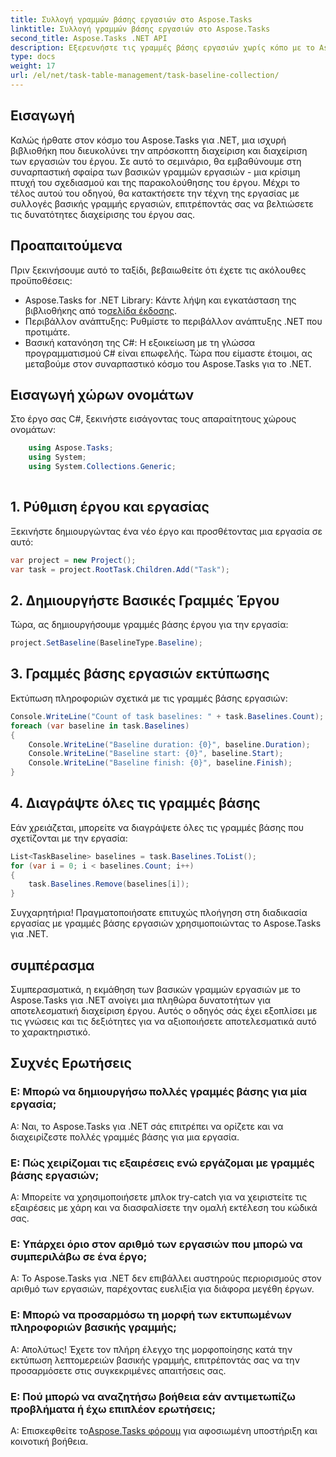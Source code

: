 ```yaml
---
title: Συλλογή γραμμών βάσης εργασιών στο Aspose.Tasks
linktitle: Συλλογή γραμμών βάσης εργασιών στο Aspose.Tasks
second_title: Aspose.Tasks .NET API
description: Εξερευνήστε τις γραμμές βάσης εργασιών χωρίς κόπο με το Aspose.Tasks για .NET. Η αποτελεσματική διαχείριση έργου έγινε απλή. Κατεβάστε τώρα! #Aspose.Tasks #MS Project
type: docs
weight: 17
url: /el/net/task-table-management/task-baseline-collection/
---
```

## Εισαγωγή
Καλώς ήρθατε στον κόσμο του Aspose.Tasks για .NET, μια ισχυρή βιβλιοθήκη που διευκολύνει την απρόσκοπτη διαχείριση και διαχείριση των εργασιών του έργου. Σε αυτό το σεμινάριο, θα εμβαθύνουμε στη συναρπαστική σφαίρα των βασικών γραμμών εργασιών - μια κρίσιμη πτυχή του σχεδιασμού και της παρακολούθησης του έργου. Μέχρι το τέλος αυτού του οδηγού, θα κατακτήσετε την τέχνη της εργασίας με συλλογές βασικής γραμμής εργασιών, επιτρέποντάς σας να βελτιώσετε τις δυνατότητες διαχείρισης του έργου σας.
## Προαπαιτούμενα
Πριν ξεκινήσουμε αυτό το ταξίδι, βεβαιωθείτε ότι έχετε τις ακόλουθες προϋποθέσεις:
-  Aspose.Tasks for .NET Library: Κάντε λήψη και εγκατάσταση της βιβλιοθήκης από το[σελίδα έκδοσης](https://releases.aspose.com/tasks/net/).
- Περιβάλλον ανάπτυξης: Ρυθμίστε το περιβάλλον ανάπτυξης .NET που προτιμάτε.
- Βασική κατανόηση της C#: Η εξοικείωση με τη γλώσσα προγραμματισμού C# είναι επωφελής.
Τώρα που είμαστε έτοιμοι, ας μεταβούμε στον συναρπαστικό κόσμο του Aspose.Tasks για το .NET.
## Εισαγωγή χώρων ονομάτων
Στο έργο σας C#, ξεκινήστε εισάγοντας τους απαραίτητους χώρους ονομάτων:
```csharp
    using Aspose.Tasks;
    using System;
    using System.Collections.Generic;
    
```
## 1. Ρύθμιση έργου και εργασίας
Ξεκινήστε δημιουργώντας ένα νέο έργο και προσθέτοντας μια εργασία σε αυτό:
```csharp
var project = new Project();
var task = project.RootTask.Children.Add("Task");
```
## 2. Δημιουργήστε Βασικές Γραμμές Έργου
Τώρα, ας δημιουργήσουμε γραμμές βάσης έργου για την εργασία:
```csharp
project.SetBaseline(BaselineType.Baseline);
```
## 3. Γραμμές βάσης εργασιών εκτύπωσης
Εκτύπωση πληροφοριών σχετικά με τις γραμμές βάσης εργασιών:
```csharp
Console.WriteLine("Count of task baselines: " + task.Baselines.Count);
foreach (var baseline in task.Baselines)
{
    Console.WriteLine("Baseline duration: {0}", baseline.Duration);
    Console.WriteLine("Baseline start: {0}", baseline.Start);
    Console.WriteLine("Baseline finish: {0}", baseline.Finish);
}
```
## 4. Διαγράψτε όλες τις γραμμές βάσης
Εάν χρειάζεται, μπορείτε να διαγράψετε όλες τις γραμμές βάσης που σχετίζονται με την εργασία:
```csharp
List<TaskBaseline> baselines = task.Baselines.ToList();
for (var i = 0; i < baselines.Count; i++)
{
    task.Baselines.Remove(baselines[i]);
}
```
Συγχαρητήρια! Πραγματοποιήσατε επιτυχώς πλοήγηση στη διαδικασία εργασίας με γραμμές βάσης εργασιών χρησιμοποιώντας το Aspose.Tasks για .NET.
## συμπέρασμα
Συμπερασματικά, η εκμάθηση των βασικών γραμμών εργασιών με το Aspose.Tasks για .NET ανοίγει μια πληθώρα δυνατοτήτων για αποτελεσματική διαχείριση έργου. Αυτός ο οδηγός σάς έχει εξοπλίσει με τις γνώσεις και τις δεξιότητες για να αξιοποιήσετε αποτελεσματικά αυτό το χαρακτηριστικό.
## Συχνές Ερωτήσεις
### Ε: Μπορώ να δημιουργήσω πολλές γραμμές βάσης για μία εργασία;
Α: Ναι, το Aspose.Tasks για .NET σάς επιτρέπει να ορίζετε και να διαχειρίζεστε πολλές γραμμές βάσης για μια εργασία.
### Ε: Πώς χειρίζομαι τις εξαιρέσεις ενώ εργάζομαι με γραμμές βάσης εργασιών;
Α: Μπορείτε να χρησιμοποιήσετε μπλοκ try-catch για να χειριστείτε τις εξαιρέσεις με χάρη και να διασφαλίσετε την ομαλή εκτέλεση του κώδικά σας.
### Ε: Υπάρχει όριο στον αριθμό των εργασιών που μπορώ να συμπεριλάβω σε ένα έργο;
Α: Το Aspose.Tasks για .NET δεν επιβάλλει αυστηρούς περιορισμούς στον αριθμό των εργασιών, παρέχοντας ευελιξία για διάφορα μεγέθη έργων.
### Ε: Μπορώ να προσαρμόσω τη μορφή των εκτυπωμένων πληροφοριών βασικής γραμμής;
Α: Απολύτως! Έχετε τον πλήρη έλεγχο της μορφοποίησης κατά την εκτύπωση λεπτομερειών βασικής γραμμής, επιτρέποντάς σας να την προσαρμόσετε στις συγκεκριμένες απαιτήσεις σας.
### Ε: Πού μπορώ να αναζητήσω βοήθεια εάν αντιμετωπίζω προβλήματα ή έχω επιπλέον ερωτήσεις;
 Α: Επισκεφθείτε το[Aspose.Tasks φόρουμ](https://forum.aspose.com/c/tasks/15) για αφοσιωμένη υποστήριξη και κοινοτική βοήθεια.
